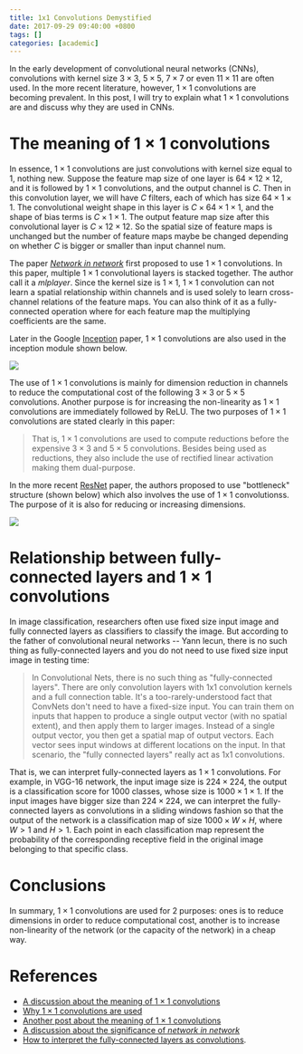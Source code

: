 ```yaml
---
title: 1x1 Convolutions Demystified
date: 2017-09-29 09:40:00 +0800
tags: []
categories: [academic]
---
```


In the early development of convolutional neural networks (CNNs), convolutions with
kernel size $3\times 3$, $5\times 5$, $7\times 7$ or even $11\times 11$ are
often used. In the more recent literature, however, $1\times 1$ convolutions
are becoming prevalent. In this post, I will try to explain what $1\times 1$
convolutions are and discuss why they are used in CNNs.

<!--more-->

# The meaning of $1\times 1$ convolutions

In essence, $1\times 1$ convolutions are just convolutions with kernel size
equal to $1$, nothing new. Suppose the feature map size of one layer is
$64\times 12\times 12$, and it is followed by $1\times 1$ convolutions, and the
output channel is $C$. Then in this convolution layer, we will have $C$
filters, each of which has size $64\times 1\times 1$. The convolutional weight
shape in this layer is $C\times 64\times 1\times 1$, and the shape of bias
terms is $C\times 1\times 1$. The output feature map size after this
convolutional layer is $C\times 12\times 12$. So the spatial size of feature
maps is unchanged but the number of feature maps maybe be changed depending on
whether $C$ is bigger or smaller than input channel num.

The paper [*Network in network*](https://arxiv.org/abs/1312.4400) first
proposed to use $1\times 1$ convolutions. In this paper, multiple $1\times 1$
convolutional layers is stacked together. The author call it a *mlplayer*.
Since the kernel size is $1\times 1$, $1\times 1$ convolution can not learn a
spatial relationship within channels and is used solely to learn cross-channel
relations of the feature maps. You can also think of it as a fully-connected
operation where for each feature map the multiplying coefficients are the same.

Later in the Google [Inception](https://arxiv.org/abs/1409.4842) paper,
$1\times 1$ convolutions are also used in the inception module shown below.

<img src="https://blog-resource-1257868508.file.myqcloud.com/google_inception-V1.png">

The use of $1\times 1$ convolutions is mainly for dimension reduction in
channels to reduce the computational cost of the following $3\times 3$ or
$5\times 5$ convolutions. Another purpose is for increasing the non-linearity
as $1\times 1$ convolutions are immediately followed by ReLU. The two purposes
of $1\times 1$ convolutions are stated clearly in this paper:

> That is, $1\times 1$ convolutions are used to compute reductions before the
> expensive $3\times 3$ and $5\times 5$ convolutions. Besides being used as
> reductions, they also include the use of rectified linear activation making
> them dual-purpose.

In the more recent [ResNet](https://arxiv.org/abs/1512.03385) paper, the
authors proposed to use "bottleneck" structure (shown below) which also
involves the use of $1\times 1$ convolutionss. The purpose of it is also for
reducing or increasing dimensions.

<img src="https://blog-resource-1257868508.file.myqcloud.com/resnet_bottleneck.png">

# Relationship between fully-connected layers and $1\times 1$ convolutions

In image classification, researchers often use fixed size input image and fully
connected layers as classifiers to classify the image. But according to the
father of convolutional neural networks -- Yann lecun, there is no such thing
as fully-connected layers and you do not need to use fixed size input image in
testing time:

> In Convolutional Nets, there is no such thing as "fully-connected layers".
> There are only convolution layers with 1x1 convolution kernels and a full
> connection table.
> It's a too-rarely-understood fact that ConvNets don't need to have a fixed-size
> input. You can train them on inputs that happen to produce a single output
> vector (with no spatial extent), and then apply them to larger images. Instead
> of a single output vector, you then get a spatial map of output vectors. Each
> vector sees input windows at different locations on the input.  In that
> scenario, the "fully connected layers" really act as 1x1 convolutions.

That is, we can interpret fully-connected layers as $1\times 1$ convolutions.
For example, in VGG-16 network, the input image size is $224\times 224$, the
output is a classification score for 1000 classes, whose size is $1000\times
1\times 1$. If the input images have bigger size than $224\times 224$, we can
interpret the fully-connected layers as convolutions in a sliding windows
fashion so that the output of the network is a classification map of size
$1000\times W\times H$, where $W>1$ and $H>1$. Each point in each
classification map represent the probability of the corresponding receptive
field in the original image belonging to that specific class.

# Conclusions

In summary, $1\times 1$ convolutions are used for 2 purposes: ones is to reduce
dimensions in order to reduce computational cost, another is to increase
non-linearity of the network (or the capacity of the network) in a cheap way.

# References

+ [A discussion about the meaning of $1\times 1$ convolutions](https://groups.google.com/forum/#!topic/caffe-users/f1R-JrUQSMg)
+ [Why $1\times 1$ convolutions are used](https://stackoverflow.com/q/39366271/6064933)
+ [Another post about the meaning of $1\times 1$ convolutions](https://stats.stackexchange.com/q/194142/140049)
+ [A discussion about the significance of *network in network*](https://www.reddit.com/r/MachineLearning/comments/5n01i4/d_network_in_network_nin_is_it_still_useful/)
+ [How to interpret the fully-connected layers as convolutions](https://www.quora.com/How-does-the-conversion-of-last-layers-of-CNN-from-fully-connected-to-fully-convolutional-allow-it-to-process-images-of-different-size).

